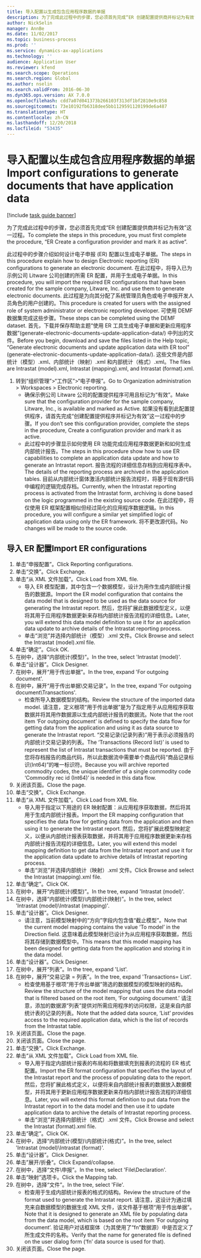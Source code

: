 ```yaml
---
title: 导入配置以生成包含应用程序数据的单据
description: 为了完成此过程中的步骤，您必须首先完成“ER 创建配置提供商并标记为有效”这一过程。
author: NickSelin
manager: AnnBe
ms.date: 11/02/2017
ms.topic: business-process
ms.prod: ''
ms.service: dynamics-ax-applications
ms.technology: ''
audience: Application User
ms.reviewer: kfend
ms.search.scope: Operations
ms.search.region: Global
ms.author: nselin
ms.search.validFrom: 2016-06-30
ms.dyn365.ops.version: AX 7.0.0
ms.openlocfilehash: cdd7a07d041373b266103f313df1bf2810e9c858
ms.sourcegitcommit: 73e10192fb6318dee5bb1129591120199de6a487
ms.translationtype: HT
ms.contentlocale: zh-CN
ms.lasthandoff: 12/20/2018
ms.locfileid: "53435"
---
```

# <a name="import-configurations-to-generate-documents-that-have-application-data"></a><span data-ttu-id="3fbc6-103">导入配置以生成包含应用程序数据的单据</span><span class="sxs-lookup"><span data-stu-id="3fbc6-103">Import configurations to generate documents that have application data</span></span>

[!include [task guide banner](../../includes/task-guide-banner.md)]

<span data-ttu-id="3fbc6-104">为了完成此过程中的步骤，您必须首先完成“ER 创建配置提供商并标记为有效”这一过程。</span><span class="sxs-lookup"><span data-stu-id="3fbc6-104">To complete the steps in this procedure, you must first complete the procedure, “ER Create a configuration provider and mark it as active”.</span></span>

<span data-ttu-id="3fbc6-105">此过程中的步骤介绍如何设计电子申报 (ER) 配置以生成电子单据。</span><span class="sxs-lookup"><span data-stu-id="3fbc6-105">The steps in this procedure explain how to design Electronic reporting (ER) configurations to generate an electronic document.</span></span> <span data-ttu-id="3fbc6-106">在此过程中，将导入已为示例公司 Litware 公司创建的所需 ER 配置，并用于生成电子单据。</span><span class="sxs-lookup"><span data-stu-id="3fbc6-106">In this procedure, you will import the required ER configurations that have been created for the sample company, Litware, Inc. and use them to generate electronic documents.</span></span> <span data-ttu-id="3fbc6-107">此过程是为向其分配了系统管理员角色或电子申报开发人员角色的用户创建的。</span><span class="sxs-lookup"><span data-stu-id="3fbc6-107">This procedure is created for users with the assigned role of system administrator or electronic reporting developer.</span></span> <span data-ttu-id="3fbc6-108">可使用 DEMF 数据集完成这些步骤。</span><span class="sxs-lookup"><span data-stu-id="3fbc6-108">These steps can be completed using the DEMF dataset.</span></span> <span data-ttu-id="3fbc6-109">首先，下载并保存帮助主题“使用 ER 工具生成电子单据和更新应用程序数据”(generate-electronic-documents-update-application-data/) 中列出的文件。</span><span class="sxs-lookup"><span data-stu-id="3fbc6-109">Before you begin, download and save the files listed in the Help topic, “Generate electronic documents and update application data with ER tool” (generate-electronic-documents-update-application-data/).</span></span> <span data-ttu-id="3fbc6-110">这些文件是内部统计（模型）.xml、内部统计（映射）.xml 和内部统计（格式）.xml。</span><span class="sxs-lookup"><span data-stu-id="3fbc6-110">The files are Intrastat (model).xml, Intrastat (mapping).xml, and Intrastat (format).xml.</span></span>

1. <span data-ttu-id="3fbc6-111">转到“组织管理”>“工作区”>“电子申报”。</span><span class="sxs-lookup"><span data-stu-id="3fbc6-111">Go to Organization administration > Workspaces > Electronic reporting.</span></span>
    * <span data-ttu-id="3fbc6-112">确保示例公司 Litware 公司的配置提供程序可用且标记为“有效”。</span><span class="sxs-lookup"><span data-stu-id="3fbc6-112">Make sure that the configuration provider for the sample company, Litware, Inc., is available and marked as Active.</span></span> <span data-ttu-id="3fbc6-113">如果没有看到此配置提供程序，请首先完成“创建配置提供程序并标记为有效”这一过程中的步骤。</span><span class="sxs-lookup"><span data-stu-id="3fbc6-113">If you don’t see this configuration provider, complete the steps in the procedure, Create a configuration provider and mark it as active.</span></span>  
    * <span data-ttu-id="3fbc6-114">此过程中的步骤显示如何使用 ER 功能完成应用程序数据更新和如何生成内部统计报告。</span><span class="sxs-lookup"><span data-stu-id="3fbc6-114">The steps in this procedure show how to use ER capabilities to complete an application data update and how to generate an Intrastat report.</span></span> <span data-ttu-id="3fbc6-115">报告流程的详细信息存档到应用程序表中。</span><span class="sxs-lookup"><span data-stu-id="3fbc6-115">The details of the reporting process are archived in the application tables.</span></span> <span data-ttu-id="3fbc6-116">目前从内部统计窗体激活内部统计报告流程时，将基于现有源代码中编程的逻辑完成存档。</span><span class="sxs-lookup"><span data-stu-id="3fbc6-116">Currently, when the Intrastat reporting process is activated from the Intrastat form, archiving is done based on the logic programmed in the existing source code.</span></span> <span data-ttu-id="3fbc6-117">在此过程中，将仅使用 ER 框架配置相似但经过简化的应用程序数据逻辑。</span><span class="sxs-lookup"><span data-stu-id="3fbc6-117">In this procedure, you will configure a similar yet simplified logic of application data using only the ER framework.</span></span> <span data-ttu-id="3fbc6-118">将不更改源代码。</span><span class="sxs-lookup"><span data-stu-id="3fbc6-118">No changes will be made to the source code.</span></span>   

## <a name="import-er-configurations"></a><span data-ttu-id="3fbc6-119">导入 ER 配置</span><span class="sxs-lookup"><span data-stu-id="3fbc6-119">Import ER configurations</span></span>
1. <span data-ttu-id="3fbc6-120">单击“申报配置”。</span><span class="sxs-lookup"><span data-stu-id="3fbc6-120">Click Reporting configurations.</span></span>
2. <span data-ttu-id="3fbc6-121">单击“交换”。</span><span class="sxs-lookup"><span data-stu-id="3fbc6-121">Click Exchange.</span></span>
3. <span data-ttu-id="3fbc6-122">单击“从 XML 文件加载”。</span><span class="sxs-lookup"><span data-stu-id="3fbc6-122">Click Load from XML file.</span></span>
    * <span data-ttu-id="3fbc6-123">导入 ER 模型配置，其中包含一个数据模型，设计为用作生成内部统计报告的数据源。</span><span class="sxs-lookup"><span data-stu-id="3fbc6-123">Import the ER model configuration that contains the data model that is designed to be used as the data source for generating the Intrastat report.</span></span> <span data-ttu-id="3fbc6-124">然后，您将扩展此数据模型定义，以便将其用于应用程序数据更新来存档内部统计报告流程的详细信息。</span><span class="sxs-lookup"><span data-stu-id="3fbc6-124">Later, you will extend this data model definition to use it for an application data update to archive details of the Intrastat reporting process.</span></span>   
    * <span data-ttu-id="3fbc6-125">单击“浏览”并选择内部统计（模型）.xml 文件。</span><span class="sxs-lookup"><span data-stu-id="3fbc6-125">Click Browse and select the Intrastat (model).xml file.</span></span>  
4. <span data-ttu-id="3fbc6-126">单击“确定”。</span><span class="sxs-lookup"><span data-stu-id="3fbc6-126">Click OK.</span></span>
5. <span data-ttu-id="3fbc6-127">在树中，选择“内部统计(模型)”。</span><span class="sxs-lookup"><span data-stu-id="3fbc6-127">In the tree, select 'Intrastat (model)'.</span></span>
6. <span data-ttu-id="3fbc6-128">单击“设计器”。</span><span class="sxs-lookup"><span data-stu-id="3fbc6-128">Click Designer.</span></span>
7. <span data-ttu-id="3fbc6-129">在树中，展开“用于传出单据”。</span><span class="sxs-lookup"><span data-stu-id="3fbc6-129">In the tree, expand 'For outgoing document'.</span></span>
8. <span data-ttu-id="3fbc6-130">在树中，展开“用于传出单据\交易记录”。</span><span class="sxs-lookup"><span data-stu-id="3fbc6-130">In the tree, expand 'For outgoing document\Transactions'.</span></span>
    * <span data-ttu-id="3fbc6-131">检查所导入数据模型的结构。</span><span class="sxs-lookup"><span data-stu-id="3fbc6-131">Review the structure of the imported data model.</span></span> <span data-ttu-id="3fbc6-132">请注意，定义根项“用于传出单据”是为了指定用于从应用程序获取数据并将其用作数据源以生成内部统计报告的数据流。</span><span class="sxs-lookup"><span data-stu-id="3fbc6-132">Note that the root item ‘For outgoing document’ is defined to specify the data flow for getting data from the application and using it as data source to generate the Intrastat report.</span></span> <span data-ttu-id="3fbc6-133">“交易记录(记录列表)”用于表示必须报告的内部统计交易记录的列表。</span><span class="sxs-lookup"><span data-stu-id="3fbc6-133">The ‘Transactions (Record list)’ is used to represent the list of Intrastat transactions that must be reported.</span></span> <span data-ttu-id="3fbc6-134">由于您将存档报告的商品代码，所以此数据流中需要单个商品代码“商品记录标识(Int64)”的唯一标识符。</span><span class="sxs-lookup"><span data-stu-id="3fbc6-134">Because you will archive reported commodity codes, the unique identifier of a single commodity code ‘Commodity rec id (Int64)’ is needed in this data flow.</span></span>   
9. <span data-ttu-id="3fbc6-135">关闭该页面。</span><span class="sxs-lookup"><span data-stu-id="3fbc6-135">Close the page.</span></span>
10. <span data-ttu-id="3fbc6-136">单击“交换”。</span><span class="sxs-lookup"><span data-stu-id="3fbc6-136">Click Exchange.</span></span>
11. <span data-ttu-id="3fbc6-137">单击“从 XML 文件加载”。</span><span class="sxs-lookup"><span data-stu-id="3fbc6-137">Click Load from XML file.</span></span>
    * <span data-ttu-id="3fbc6-138">导入用于指定以下用途的 ER 映射配置：从应用程序获取数据，然后将其用于生成内部统计报表。</span><span class="sxs-lookup"><span data-stu-id="3fbc6-138">Import the ER mapping configuration that specifies the data flow for getting data from the application and then using it to generate the Intrastat report.</span></span> <span data-ttu-id="3fbc6-139">然后，您将扩展此模型映射定义，以便从内部统计报表获取数据，并将其用于应用程序数据更新来存档内部统计报告流程的详细信息。</span><span class="sxs-lookup"><span data-stu-id="3fbc6-139">Later, you will extend this model mapping definition to get data from the Intrastat report and use it for the application data update to archive details of Intrastat reporting process.</span></span>   
    * <span data-ttu-id="3fbc6-140">单击“浏览”并选择内部统计（映射）.xml 文件。</span><span class="sxs-lookup"><span data-stu-id="3fbc6-140">Click Browse and select the Intrastat (mapping).xml file.</span></span>  
12. <span data-ttu-id="3fbc6-141">单击“确定”。</span><span class="sxs-lookup"><span data-stu-id="3fbc6-141">Click OK.</span></span>
13. <span data-ttu-id="3fbc6-142">在树中，展开“内部统计(模型)”。</span><span class="sxs-lookup"><span data-stu-id="3fbc6-142">In the tree, expand 'Intrastat (model)'.</span></span>
14. <span data-ttu-id="3fbc6-143">在树中，选择“内部统计(模型)\内部统计(映射)”。</span><span class="sxs-lookup"><span data-stu-id="3fbc6-143">In the tree, select 'Intrastat (model)\Intrastat (mapping)'.</span></span>
15. <span data-ttu-id="3fbc6-144">单击“设计器”。</span><span class="sxs-lookup"><span data-stu-id="3fbc6-144">Click Designer.</span></span>
    * <span data-ttu-id="3fbc6-145">请注意，当前模型映射中的“方向”字段内包含值“截止模型”。</span><span class="sxs-lookup"><span data-stu-id="3fbc6-145">Note that the current model mapping contains the value ‘To model’ in the Direction field.</span></span> <span data-ttu-id="3fbc6-146">这意味着此模型映射已设计为从应用程序获取数据，然后将其存储到数据模型中。</span><span class="sxs-lookup"><span data-stu-id="3fbc6-146">This means that this model mapping has been designed for getting data from the application and storing it in the data model.</span></span>  
16. <span data-ttu-id="3fbc6-147">单击“设计器”。</span><span class="sxs-lookup"><span data-stu-id="3fbc6-147">Click Designer.</span></span>
17. <span data-ttu-id="3fbc6-148">在树中，展开“列表”。</span><span class="sxs-lookup"><span data-stu-id="3fbc6-148">In the tree, expand 'List'.</span></span>
18. <span data-ttu-id="3fbc6-149">在树中，展开“交易记录 = 列表”。</span><span class="sxs-lookup"><span data-stu-id="3fbc6-149">In the tree, expand 'Transactions= List'.</span></span>
    * <span data-ttu-id="3fbc6-150">检查使用基于根项“用于传出单据”筛选的数据模型的模型映射的结构。</span><span class="sxs-lookup"><span data-stu-id="3fbc6-150">Review the structure of the model mapping that uses the data model that is filtered based on the root item, ‘For outgoing document.’</span></span> <span data-ttu-id="3fbc6-151">请注意，添加的数据源“列表”提供对所需应用程序的访问权限，这是来自内部统计表的记录的列表。</span><span class="sxs-lookup"><span data-stu-id="3fbc6-151">Note that the added data source, ‘List’ provides access to the required application data, which is the list of records from the Intrastat table.</span></span>  
19. <span data-ttu-id="3fbc6-152">关闭该页面。</span><span class="sxs-lookup"><span data-stu-id="3fbc6-152">Close the page.</span></span>
20. <span data-ttu-id="3fbc6-153">关闭该页面。</span><span class="sxs-lookup"><span data-stu-id="3fbc6-153">Close the page.</span></span>
21. <span data-ttu-id="3fbc6-154">单击“交换”。</span><span class="sxs-lookup"><span data-stu-id="3fbc6-154">Click Exchange.</span></span>
22. <span data-ttu-id="3fbc6-155">单击“从 XML 文件加载”。</span><span class="sxs-lookup"><span data-stu-id="3fbc6-155">Click Load from XML file.</span></span>
    * <span data-ttu-id="3fbc6-156">导入用于指定内部统计报表的布局和将数据填充到报表的流程的 ER 格式配置。</span><span class="sxs-lookup"><span data-stu-id="3fbc6-156">Import the ER format configuration that specifies the layout of the Intrastat report and the process of populating data to the report.</span></span> <span data-ttu-id="3fbc6-157">然后，您将扩展此格式定义，以便将来自内部统计报表的数据放入数据模型，并将其用于更新应用程序数据更新来存档内部统计报告流程的详细信息。</span><span class="sxs-lookup"><span data-stu-id="3fbc6-157">Later, you will extend this format definition to put data from the Intrastat report in to the data model and then use it to update application data to archive the details of Intrastat reporting process.</span></span>   
    * <span data-ttu-id="3fbc6-158">单击“浏览”并选择内部统计（格式）.xml 文件。</span><span class="sxs-lookup"><span data-stu-id="3fbc6-158">Click Browse and select the Intrastat (format).xml file.</span></span>  
23. <span data-ttu-id="3fbc6-159">单击“确定”。</span><span class="sxs-lookup"><span data-stu-id="3fbc6-159">Click OK.</span></span>
24. <span data-ttu-id="3fbc6-160">在树中，选择“内部统计(模型)\内部统计(格式)”。</span><span class="sxs-lookup"><span data-stu-id="3fbc6-160">In the tree, select 'Intrastat (model)\Intrastat (format)'.</span></span>
25. <span data-ttu-id="3fbc6-161">单击“设计器”。</span><span class="sxs-lookup"><span data-stu-id="3fbc6-161">Click Designer.</span></span>
26. <span data-ttu-id="3fbc6-162">单击”展开/折叠“。</span><span class="sxs-lookup"><span data-stu-id="3fbc6-162">Click Expand/collapse.</span></span>
27. <span data-ttu-id="3fbc6-163">在树中，选择“文件\申报”。</span><span class="sxs-lookup"><span data-stu-id="3fbc6-163">In the tree, select 'File\Declaration'.</span></span>
28. <span data-ttu-id="3fbc6-164">单击“映射”选项卡。</span><span class="sxs-lookup"><span data-stu-id="3fbc6-164">Click the Mapping tab.</span></span>
29. <span data-ttu-id="3fbc6-165">在树中，选择“文件”。</span><span class="sxs-lookup"><span data-stu-id="3fbc6-165">In the tree, select 'File'.</span></span>
    * <span data-ttu-id="3fbc6-166">检查用于生成内部统计报表的格式的结构。</span><span class="sxs-lookup"><span data-stu-id="3fbc6-166">Review the structure of the format used to generate the Intrastat report.</span></span> <span data-ttu-id="3fbc6-167">请注意，这设计为通过填充来自数据模型的数据生成 XML 文件，该文件基于根项“用于传出单据”。</span><span class="sxs-lookup"><span data-stu-id="3fbc6-167">Note that it is designed to generate an XML file by populating data from the data model, which is based on the root item ‘For outgoing document’.</span></span> <span data-ttu-id="3fbc6-168">验证用户对话框窗体（为其使用了“fn”数据源）中是否定义了所生成文件的名称。</span><span class="sxs-lookup"><span data-stu-id="3fbc6-168">Verify that the name for generated file is defined on the user dialog form (‘fn’ data source is used for that).</span></span>   
30. <span data-ttu-id="3fbc6-169">关闭该页面。</span><span class="sxs-lookup"><span data-stu-id="3fbc6-169">Close the page.</span></span>

